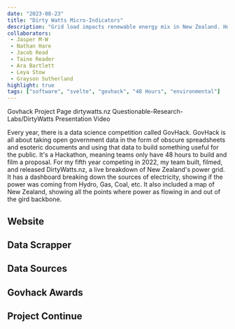 ```yaml
---
date: "2023-08-23"
title: "Dirty Watts Micro-Indicators"
description: "Grid load impacts renewable energy mix in New Zealand. How can you help?"
collaborators:
 - Jasper M-W
 - Nathan Hare
 - Jacob Read
 - Taine Reader
 - Ara Bartlett
 - Leya Stow
 - Grayson Sutherland
highlight: true
tags: ["software", "svelte", "govhack", "48 Hours", "environmental"]
---
```


<script>
  import MarkdownLink from "$md/MarkdownLink.svelte";
  import YoutubeEmbed from "$md/YoutubeEmbed.svelte";
</script>


<MarkdownLink href="https://2022.hackerspace.govhack.org/projects/dirty_watts">Govhack Project Page</MarkdownLink>
<MarkdownLink href="https://dirtywatts.nz">dirtywatts.nz</MarkdownLink>
<MarkdownLink href="https://github.com/Questionable-Research-Labs/DirtyWatts">Questionable-Research-Labs/DirtyWatts</MarkdownLink>
<MarkdownLink href="https://www.youtube.com/watch?v=wvJlPGGfMgM">Presentation Video</MarkdownLink>

Every year, there is a data science competition called GovHack. GovHack is all about taking open government data in the form of obscure spreadsheets and esoteric documents and using that data to build something useful for the public. It's a Hackathon, meaning teams only have 48 hours to build and film a proposal. For my fifth year competing in 2022, my team built, filmed, and released DirtyWatts.nz, a live breakdown of New Zealand's power grid. It has a dashboard breaking down the sources of electricity, showing if the power was coming from Hydro, Gas, Coal, etc. It also included a map of New Zealand, showing all the points where power as flowing in and out of the gird backbone.

<YoutubeEmbed videoID="wvJlPGGfMgM"/>

## Website


## Data Scrapper

## Data Sources

## Govhack Awards

## Project Continue
